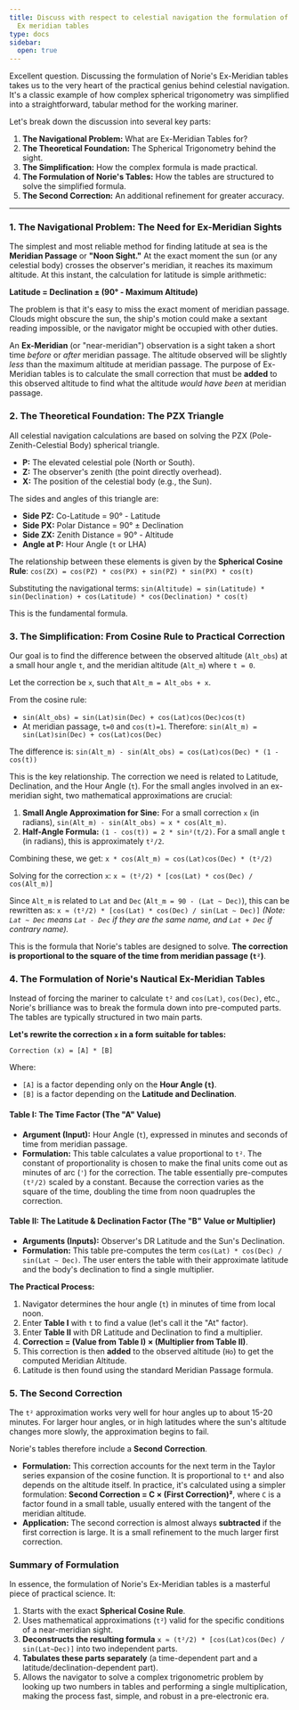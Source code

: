 ```yaml
---
title: Discuss with respect to celestial navigation the formulation of Nories Nautical
  Ex­ meridian tables
type: docs
sidebar:
  open: true
---
```


Excellent question. Discussing the formulation of Norie's Ex-Meridian tables takes us to the very heart of the practical genius behind celestial navigation. It's a classic example of how complex spherical trigonometry was simplified into a straightforward, tabular method for the working mariner.

Let's break down the discussion into several key parts:

1.  **The Navigational Problem:** What are Ex-Meridian Tables for?
2.  **The Theoretical Foundation:** The Spherical Trigonometry behind the sight.
3.  **The Simplification:** How the complex formula is made practical.
4.  **The Formulation of Norie's Tables:** How the tables are structured to solve the simplified formula.
5.  **The Second Correction:** An additional refinement for greater accuracy.

---

### 1. The Navigational Problem: The Need for Ex-Meridian Sights

The simplest and most reliable method for finding latitude at sea is the **Meridian Passage** or **"Noon Sight."** At the exact moment the sun (or any celestial body) crosses the observer's meridian, it reaches its maximum altitude. At this instant, the calculation for latitude is simple arithmetic:

**Latitude = Declination ± (90° - Maximum Altitude)**

The problem is that it's easy to miss the exact moment of meridian passage. Clouds might obscure the sun, the ship's motion could make a sextant reading impossible, or the navigator might be occupied with other duties.

An **Ex-Meridian** (or "near-meridian") observation is a sight taken a short time *before* or *after* meridian passage. The altitude observed will be slightly *less* than the maximum altitude at meridian passage. The purpose of Ex-Meridian tables is to calculate the small correction that must be **added** to this observed altitude to find what the altitude *would have been* at meridian passage.

### 2. The Theoretical Foundation: The PZX Triangle

All celestial navigation calculations are based on solving the PZX (Pole-Zenith-Celestial Body) spherical triangle.

*   **P:** The elevated celestial pole (North or South).
*   **Z:** The observer's zenith (the point directly overhead).
*   **X:** The position of the celestial body (e.g., the Sun).

The sides and angles of this triangle are:
*   **Side PZ:** Co-Latitude = 90° - Latitude
*   **Side PX:** Polar Distance = 90° ± Declination
*   **Side ZX:** Zenith Distance = 90° - Altitude
*   **Angle at P:** Hour Angle (`t` or LHA)

The relationship between these elements is given by the **Spherical Cosine Rule**:
`cos(ZX) = cos(PZ) * cos(PX) + sin(PZ) * sin(PX) * cos(t)`

Substituting the navigational terms:
`sin(Altitude) = sin(Latitude) * sin(Declination) + cos(Latitude) * cos(Declination) * cos(t)`

This is the fundamental formula.

### 3. The Simplification: From Cosine Rule to Practical Correction

Our goal is to find the difference between the observed altitude (`Alt_obs`) at a small hour angle `t`, and the meridian altitude (`Alt_m`) where `t = 0`.

Let the correction be `x`, such that `Alt_m = Alt_obs + x`.

From the cosine rule:
*   `sin(Alt_obs) = sin(Lat)sin(Dec) + cos(Lat)cos(Dec)cos(t)`
*   At meridian passage, `t=0` and `cos(t)=1`. Therefore:
    `sin(Alt_m) = sin(Lat)sin(Dec) + cos(Lat)cos(Dec)`

The difference is:
`sin(Alt_m) - sin(Alt_obs) = cos(Lat)cos(Dec) * (1 - cos(t))`

This is the key relationship. The correction we need is related to Latitude, Declination, and the Hour Angle (`t`). For the small angles involved in an ex-meridian sight, two mathematical approximations are crucial:

1.  **Small Angle Approximation for Sine:** For a small correction `x` (in radians), `sin(Alt_m) - sin(Alt_obs) ≈ x * cos(Alt_m)`.
2.  **Half-Angle Formula:** `(1 - cos(t)) = 2 * sin²(t/2)`. For a small angle `t` (in radians), this is approximately `t²/2`.

Combining these, we get:
`x * cos(Alt_m) ≈ cos(Lat)cos(Dec) * (t²/2)`

Solving for the correction `x`:
`x ≈ (t²/2) * [cos(Lat) * cos(Dec) / cos(Alt_m)]`

Since `Alt_m` is related to `Lat` and `Dec` (`Alt_m = 90 - (Lat ~ Dec)`), this can be rewritten as:
`x ≈ (t²/2) * [cos(Lat) * cos(Dec) / sin(Lat ~ Dec)]`
*(Note: `Lat ~ Dec` means `Lat - Dec` if they are the same name, and `Lat + Dec` if contrary name).*

This is the formula that Norie's tables are designed to solve. **The correction is proportional to the square of the time from meridian passage (`t²`)**.

### 4. The Formulation of Norie's Nautical Ex-Meridian Tables

Instead of forcing the mariner to calculate `t²` and `cos(Lat)`, `cos(Dec)`, etc., Norie's brilliance was to break the formula down into pre-computed parts. The tables are typically structured in two main parts.

**Let's rewrite the correction `x` in a form suitable for tables:**

`Correction (x) = [A] * [B]`

Where:
*   `[A]` is a factor depending only on the **Hour Angle (`t`)**.
*   `[B]` is a factor depending on the **Latitude and Declination**.

#### **Table I: The Time Factor (The "A" Value)**

*   **Argument (Input):** Hour Angle (`t`), expressed in minutes and seconds of time from meridian passage.
*   **Formulation:** This table calculates a value proportional to `t²`. The constant of proportionality is chosen to make the final units come out as minutes of arc (`'`) for the correction. The table essentially pre-computes `(t²/2)` scaled by a constant. Because the correction varies as the square of the time, doubling the time from noon quadruples the correction.

#### **Table II: The Latitude & Declination Factor (The "B" Value or Multiplier)**

*   **Arguments (Inputs):** Observer's DR Latitude and the Sun's Declination.
*   **Formulation:** This table pre-computes the term `cos(Lat) * cos(Dec) / sin(Lat ~ Dec)`. The user enters the table with their approximate latitude and the body's declination to find a single multiplier.

**The Practical Process:**
1.  Navigator determines the hour angle (`t`) in minutes of time from local noon.
2.  Enter **Table I** with `t` to find a value (let's call it the "At" factor).
3.  Enter **Table II** with DR Latitude and Declination to find a multiplier.
4.  **Correction = (Value from Table I) × (Multiplier from Table II)**.
5.  This correction is then **added** to the observed altitude (`Ho`) to get the computed Meridian Altitude.
6.  Latitude is then found using the standard Meridian Passage formula.

### 5. The Second Correction

The `t²` approximation works very well for hour angles up to about 15-20 minutes. For larger hour angles, or in high latitudes where the sun's altitude changes more slowly, the approximation begins to fail.

Norie's tables therefore include a **Second Correction**.

*   **Formulation:** This correction accounts for the next term in the Taylor series expansion of the cosine function. It is proportional to `t⁴` and also depends on the altitude itself. In practice, it's calculated using a simpler formulation: **Second Correction = C × (First Correction)²**, where `C` is a factor found in a small table, usually entered with the tangent of the meridian altitude.
*   **Application:** The second correction is almost always **subtracted** if the first correction is large. It is a small refinement to the much larger first correction.

### Summary of Formulation

In essence, the formulation of Norie's Ex-Meridian tables is a masterful piece of practical science. It:
1.  Starts with the exact **Spherical Cosine Rule**.
2.  Uses mathematical approximations (`t²`) valid for the specific conditions of a near-meridian sight.
3.  **Deconstructs the resulting formula** `x ≈ (t²/2) * [cos(Lat)cos(Dec) / sin(Lat~Dec)]` into two independent parts.
4.  **Tabulates these parts separately** (a time-dependent part and a latitude/declination-dependent part).
5.  Allows the navigator to solve a complex trigonometric problem by looking up two numbers in tables and performing a single multiplication, making the process fast, simple, and robust in a pre-electronic era.